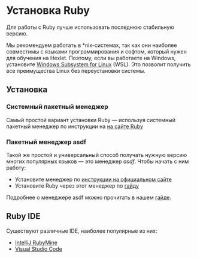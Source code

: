 # Установка Ruby

Для работы с Ruby лучше использовать последнюю стабильную версию.

Мы рекомендуем работать в *nix-системах, так как они наиболее совместимы с языками программирования и софтом, который нужен для обучения на Hexlet. Поэтому, если вы работаете на Windows, установите [Windows Subsystem for Linux](https://docs.microsoft.com/ru-ru/windows/wsl/install-win10) (WSL). Это позволит получить все преимущества Linux без переустановки системы.

## Установка

### Системный пакетный менеджер

Самый простой вариант установки Ruby — используя системный пакетный менеджер по инструкции на [на сайте Ruby](https://www.ruby-lang.org/en/documentation/installation/)


### Пакетный менеджер asdf

Такой же простой и универсальный способ получать нужную версию многих популярных языков — это менеджер *asdf*. Чтобы начать с ним работу:
* Установите менеджер по [инструкции на официальном сайте](https://asdf-vm.com/guide/getting-started.html#_3-install-asdf)
* Установите Ruby через этот менеджер по [гайду](https://github.com/asdf-vm/asdf-ruby)

Подробнее о менеджере asdf можно прочитать в нашем [гайде](https://guides.hexlet.io/version_managers/#%D1%83%D0%BD%D0%B8%D0%B2%D0%B5%D1%80%D1%81%D0%B0%D0%BB%D1%8C%D0%BD%D1%8B%D0%B9-%D0%BC%D0%B5%D0%BD%D0%B5%D0%B4%D0%B6%D0%B5%D1%80).


## Ruby IDE

Существуют различные IDE, наиболее популярные из них:
* [IntelliJ RubyMine](https://www.jetbrains.com/ruby)
* [Visual Studio Code](https://code.visualstudio.com/)
